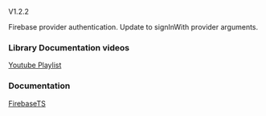 V1.2.2

Firebase provider authentication.
Update to signInWith provider arguments.


<h3>Library Documentation videos</h3>

[Youtube Playlist](https://www.youtube.com/playlist?list=PLfamdLYuDv-Kt3BwW8Ib7brBc8L0C4GJv)

<h3>Documentation</h3>

[FirebaseTS](https://codeible.com/view/course/inGXZQSL9Xp7X7iSzuyZ)